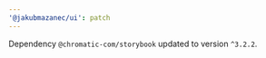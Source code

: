 ```yaml
---
'@jakubmazanec/ui': patch
---
```

Dependency `@chromatic-com/storybook` updated to version `^3.2.2`.
